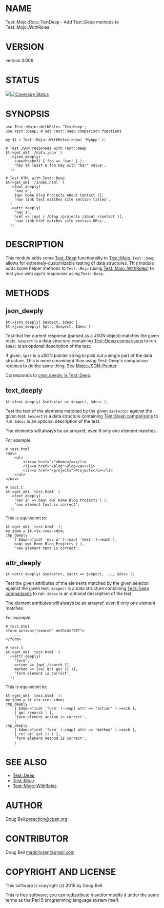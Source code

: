 # NAME

Test::Mojo::Role::TestDeep - Add Test::Deep methods to Test::Mojo::WithRoles

# VERSION

version 0.006

# STATUS

<a href="https://travis-ci.org/preaction/Test-Mojo-Role-TestDeep"><img src="https://travis-ci.org/preaction/Test-Mojo-Role-TestDeep.svg?branch=master"></a><a href="https://coveralls.io/r/preaction/Test-Mojo-Role-TestDeep"><img src="https://coveralls.io/repos/preaction/Test-Mojo-Role-TestDeep/badge.png" alt="Coverage Status" /></a>

# SYNOPSIS

    use Test::Mojo::WithRoles 'TestDeep';
    use Test::Deep; # Get Test::Deep comparison functions

    my $t = Test::Mojo::WithRoles->new( 'MyApp' );

    # Test JSON responses with Test::Deep
    $t->get_ok( '/data.json' )
      ->json_deeply(
        superhashof( { foo => 'bar' } ),
        'has at least a foo key with "bar" value',
      );

    # Test HTML with Test::Deep
    $t->get_ok( '/index.html' )
      ->text_deeply(
        'nav a',
        [qw( Home Blog Projects About Contact )],
        'nav link text matches site section titles',
      )
      ->attr_deeply(
        'nav a',
        href => [qw( / /blog /projects /about /contact )],
        'nav link href matches site section URLs',
      );

# DESCRIPTION

This module adds some [Test::Deep](https://metacpan.org/pod/Test::Deep) functionality to [Test::Mojo](https://metacpan.org/pod/Test::Mojo).
`Test::Deep` allows for extremely-customizable testing of data
structures. This module adds some helper methods to `Test::Mojo` (using
[Test::Mojo::WithRoles](https://metacpan.org/pod/Test::Mojo::WithRoles)) to test your web app's responses using
`Test::Deep`.

# METHODS

## json\_deeply

    $t->json_deeply( $expect, $desc )
    $t->json_deeply( $ptr, $expect, $desc )

Test that the current response (parsed as a JSON object) matches the given
tests. `$expect` is a data structure containing [Test::Deep
comparisons](https://metacpan.org/pod/Test::Deep#SPECIAL-COMPARISONS-PROVIDED) to run. `$desc` is an
optional description of the test.

If given, `$ptr` is a JSON pointer string to pick out a single part of the
data structure. This is more convenient than using Test::Deep's comparison
routines to do the same thing. See [Mojo::JSON::Pointer](https://metacpan.org/pod/Mojo::JSON::Pointer).

Corresponds to [cmp\_deeply in Test::Deep](https://metacpan.org/pod/Test::Deep#COMPARISON-FUNCTIONS).

## text\_deeply

    $t->text_deeply( $selector => $expect, $desc );

Test the text of the elements matched by the given `$selector` against
the given test. `$expect` is a data structure containing [Test::Deep
comparisons](https://metacpan.org/pod/Test::Deep#SPECIAL-COMPARISONS-PROVIDED) to run. `$desc` is
an optional description of the test.

The elements will always be an arrayref, even if only one
element matches.

For example:

    # test.html
    <nav>
        <ul>
            <li><a href="/">Home</a></li>
            <li><a href="/blog">Blog</a></li>
            <li><a href="/projects">Projects</a></li>
        </ul>
    </nav>

    # test.t
    $t->get_ok( 'test.html' )
      ->text_deeply(
        'nav a' => bag( qw( Home Blog Projects ) ),
        'nav element text is correct',
      );

This is equivalent to:

    $t->get_ok( 'test.html' );
    my $dom = $t->tx->res->dom;
    cmp_deeply
        [ $dom->find( 'nav a' )->map( 'text' )->each ],
        bag( qw( Home Blog Projects ) ),
        'nav element text is correct';

## attr\_deeply

    $t->attr_deeply( $selector, $attr => $expect, ..., $desc );

Test the given attributes of the elements matched by the given selector
against the given test. `$expect` is a data structure containing
[Test::Deep comparisons](https://metacpan.org/pod/Test::Deep#SPECIAL-COMPARISONS-PROVIDED) to
run. `$desc` is an optional description of the test.

The element attributes will always be an arrayref, even if only one
element matches.

For example:

    # test.html
    <form action="/search" method="GET">
        ...
    </form>

    # test.t
    $t->get_ok( 'test.html' )
      ->attr_deeply(
        'form',
        action => [qw( /search )],
        method => [re( qr( get )i )],
        'form element is correct',
      );

This is equivalent to:

    $t->get_ok( 'test.html' );
    my $dom = $t->tx->res->dom;
    cmp_deeply
        [ $dom->find( 'form' )->map( attr => 'action' )->each ],
        [ qw( /search ) ],
        'form element action is correct',
        ;
    cmp_deeply
        [ $dom->find( 'form' )->map( attr => 'method' )->each ],
        [ re( qr( get )i ) ],
        'form element method is correct',
        ;

# SEE ALSO

- [Test::Deep](https://metacpan.org/pod/Test::Deep)
- [Test::Mojo](https://metacpan.org/pod/Test::Mojo)
- [Test::Mojo::WithRoles](https://metacpan.org/pod/Test::Mojo::WithRoles)

# AUTHOR

Doug Bell <preaction@cpan.org>

# CONTRIBUTOR

Doug Bell <madcityzen@gmail.com>

# COPYRIGHT AND LICENSE

This software is copyright (c) 2015 by Doug Bell.

This is free software; you can redistribute it and/or modify it under
the same terms as the Perl 5 programming language system itself.
